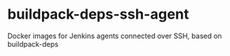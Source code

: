 # buildpack-deps-ssh-agent
Docker images for Jenkins agents connected over SSH, based on buildpack-deps
